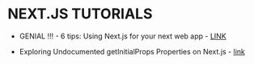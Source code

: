 # NEXT.JS TUTORIALS

* GENIAL !!! - 6 tips: Using Next.js for your next web app - [LINK](https://medium.com/@joelei/6-tips-using-next-js-for-your-next-web-app-e3f056fa46)

* Exploring Undocumented getInitialProps Properties on Next.js - [link](https://medium.com/@griko/exploring-undocumented-getinitialprops-properties-on-next-js-1265a6abc652)
